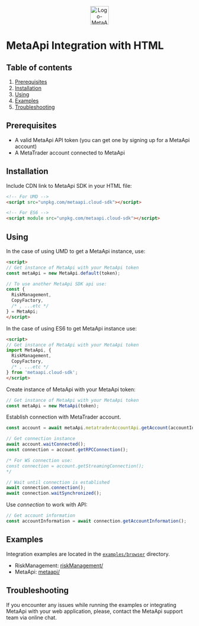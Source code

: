 <div align="center">
  <img src="https://metaapi.cloud/favicon.ico" alt="Logo-MetaApi" width="50" height="50"/> 
</div>

# MetaApi Integration with HTML

## Table of contents

1. [Prerequisites](#prerequisites)
2. [Installation](#installation)
3. [Using](#using)
4. [Examples](#examples)
5. [Troubleshooting](#troubleshooting)

## Prerequisites

* A valid MetaApi API token (you can get one by signing up for a MetaApi account)
* A MetaTrader account connected to MetaApi

## Installation

Include CDN link to MetaApi SDK in your HTML file:

```html
<!-- For UMD -->
<script src="unpkg.com/metaapi.cloud-sdk"></script>

<!-- For ES6 -->
<script module src="unpkg.com/metaapi.cloud-sdk"></script>
```

## Using

In the case of using UMD to get a MetaApi instance, use:

``` html
<script>
// Get instance of MetaApi with your MetaApi token
const metaApi = new MetaApi.default(token);

// To use another MetaApi SDK api use:
const { 
  RiskManagement, 
  CopyFactory,
  /* , ...etc */ 
} = MetaApi;
</script>
```

In the case of using ES6 to get MetaApi instance use:

``` html
<script>
// Get instance of MetaApi with your MetaApi token
import MetaApi, {
  RiskManagement, 
  CopyFactory,
  /* , ...etc */  
} from 'metaapi.cloud-sdk';
</script>

```

Create instance of MetaApi with your MetaApi token:

``` javascript
// Get instance of MetaApi with your MetaApi token
const metaApi = new MetaApi(token);
```

Establish connection with MetaTrader account.

``` javascript
const account = await metaApi.metatraderAccountApi.getAccount(accountId);

// Get connection instance
await account.waitConnected();
const connection = account.getRPCConnection();

/* For WS connection use:
const connection = account.getStreamingConnection();
*/ 

// Wait until connection is established
await connection.connection();
await connection.waitSynchronized();
```

Use _connection_ to work with API:

``` javascript
// Get account information
const accountInformation = await connection.getAccountInformation();
```

## Examples

Integration examples are located in the [`examples/browser`](../../examples/browser) directory.

- RiskManagement: [riskManagement/](../../examples/browser/riskManagement)
- MetaApi: [metaapi/](../../examples/browser/metaapi)

## Troubleshooting

If you encounter any issues while running the examples or integrating MetaApi with your web application, please, contact the MetaApi support team via online chat.
